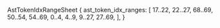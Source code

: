 AstTokenIdxRangeSheet {
    ast_token_idx_ranges: [
        17..22,
        22..27,
        68..69,
        50..54,
        54..69,
        0..4,
        4..9,
        9..27,
        27..69,
    ],
}
